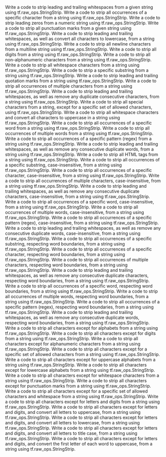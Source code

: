 Write a code to strip leading and trailing whitespaces from a given string using tf.raw_ops.StringStrip.
Write a code to strip all occurrences of a specific character from a string using tf.raw_ops.StringStrip.
Write a code to strip leading zeros from a numeric string using tf.raw_ops.StringStrip.
Write a code to strip all punctuation marks from a given string using tf.raw_ops.StringStrip.
Write a code to strip leading and trailing whitespaces, as well as convert all characters to lowercase, from a string using tf.raw_ops.StringStrip.
Write a code to strip all newline characters from a multiline string using tf.raw_ops.StringStrip.
Write a code to strip all digits from a string using tf.raw_ops.StringStrip.
Write a code to strip all non-alphanumeric characters from a string using tf.raw_ops.StringStrip.
Write a code to strip all whitespace characters from a string using tf.raw_ops.StringStrip.
Write a code to strip a specific substring from a string using tf.raw_ops.StringStrip.
Write a code to strip leading and trailing quotation marks from a string using tf.raw_ops.StringStrip.
Write a code to strip all occurrences of multiple characters from a string using tf.raw_ops.StringStrip.
Write a code to strip leading and trailing whitespaces, as well as remove any duplicate consecutive characters, from a string using tf.raw_ops.StringStrip.
Write a code to strip all special characters from a string, except for a specific set of allowed characters, using tf.raw_ops.StringStrip.
Write a code to strip all whitespace characters and convert all characters to uppercase in a string using tf.raw_ops.StringStrip.
Write a code to strip all occurrences of a specific word from a string using tf.raw_ops.StringStrip.
Write a code to strip all occurrences of multiple words from a string using tf.raw_ops.StringStrip.
Write a code to strip all occurrences of a specific pattern (regex) from a string using tf.raw_ops.StringStrip.
Write a code to strip leading and trailing whitespaces, as well as remove any consecutive duplicate words, from a string using tf.raw_ops.StringStrip.
Write a code to strip all HTML tags from a string using tf.raw_ops.StringStrip.
Write a code to strip all occurrences of a specific substring, case-insensitive, from a string using tf.raw_ops.StringStrip.
Write a code to strip all occurrences of a specific character, case-insensitive, from a string using tf.raw_ops.StringStrip.
Write a code to strip all occurrences of multiple characters, case-insensitive, from a string using tf.raw_ops.StringStrip.
Write a code to strip leading and trailing whitespaces, as well as remove any consecutive duplicate characters, case-insensitive, from a string using tf.raw_ops.StringStrip.
Write a code to strip all occurrences of a specific word, case-insensitive, from a string using tf.raw_ops.StringStrip.
Write a code to strip all occurrences of multiple words, case-insensitive, from a string using tf.raw_ops.StringStrip.
Write a code to strip all occurrences of a specific pattern (regex), case-insensitive, from a string using tf.raw_ops.StringStrip.
Write a code to strip leading and trailing whitespaces, as well as remove any consecutive duplicate words, case-insensitive, from a string using tf.raw_ops.StringStrip.
Write a code to strip all occurrences of a specific substring, respecting word boundaries, from a string using tf.raw_ops.StringStrip.
Write a code to strip all occurrences of a specific character, respecting word boundaries, from a string using tf.raw_ops.StringStrip.
Write a code to strip all occurrences of multiple characters, respecting word boundaries, from a string using tf.raw_ops.StringStrip.
Write a code to strip leading and trailing whitespaces, as well as remove any consecutive duplicate characters, respecting word boundaries, from a string using tf.raw_ops.StringStrip.
Write a code to strip all occurrences of a specific word, respecting word boundaries, from a string using tf.raw_ops.StringStrip.
Write a code to strip all occurrences of multiple words, respecting word boundaries, from a string using tf.raw_ops.StringStrip.
Write a code to strip all occurrences of a specific pattern (regex), respecting word boundaries, from a string using tf.raw_ops.StringStrip.
Write a code to strip leading and trailing whitespaces, as well as remove any consecutive duplicate words, respecting word boundaries, from a string using tf.raw_ops.StringStrip.
Write a code to strip all characters except for alphabets from a string using tf.raw_ops.StringStrip.
Write a code to strip all characters except for digits from a string using tf.raw_ops.StringStrip.
Write a code to strip all characters except for alphanumeric characters from a string using tf.raw_ops.StringStrip.
Write a code to strip all characters except for a specific set of allowed characters from a string using tf.raw_ops.StringStrip.
Write a code to strip all characters except for uppercase alphabets from a string using tf.raw_ops.StringStrip.
Write a code to strip all characters except for lowercase alphabets from a string using tf.raw_ops.StringStrip.
Write a code to strip all characters except for whitespace characters from a string using tf.raw_ops.StringStrip.
Write a code to strip all characters except for punctuation marks from a string using tf.raw_ops.StringStrip.
Write a code to strip all characters except for a specific set of allowed characters and whitespace from a string using tf.raw_ops.StringStrip.
Write a code to strip all characters except for letters and digits from a string using tf.raw_ops.StringStrip.
Write a code to strip all characters except for letters and digits, and convert all letters to uppercase, from a string using tf.raw_ops.StringStrip.
Write a code to strip all characters except for letters and digits, and convert all letters to lowercase, from a string using tf.raw_ops.StringStrip.
Write a code to strip all characters except for letters and digits, and convert all letters to title case, from a string using tf.raw_ops.StringStrip.
Write a code to strip all characters except for letters and digits, and convert the first letter of each word to uppercase, from a string using tf.raw_ops.StringStrip.